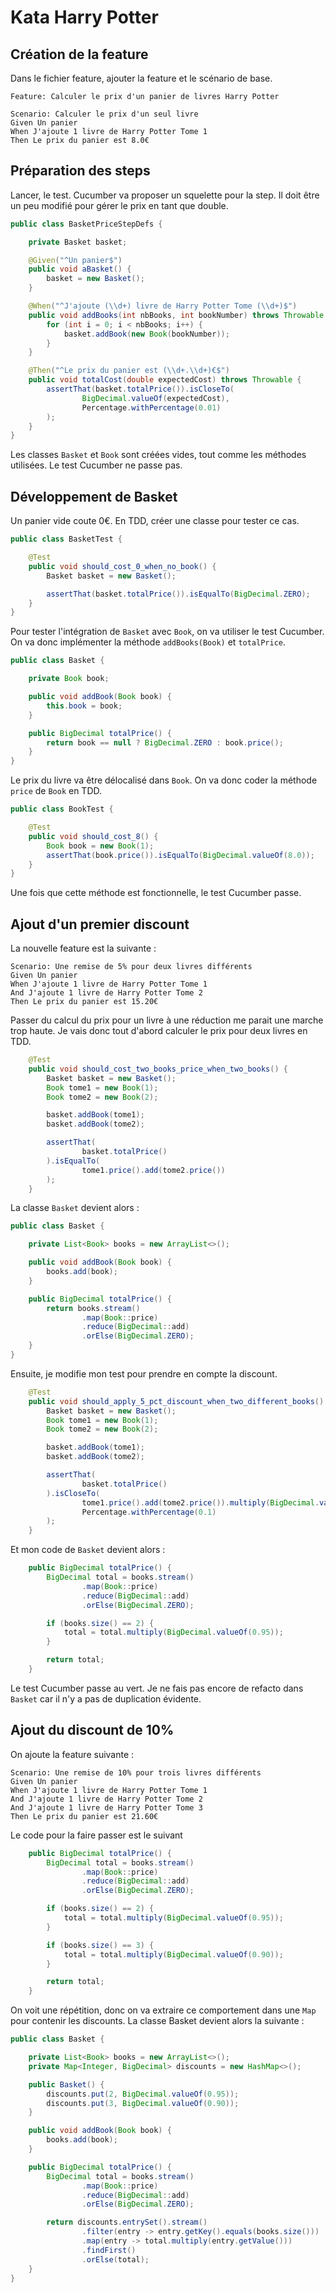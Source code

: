 # Kata Harry Potter

## Création de la feature
Dans le fichier feature, ajouter la feature et le scénario de base.

```
Feature: Calculer le prix d'un panier de livres Harry Potter

Scenario: Calculer le prix d'un seul livre
Given Un panier
When J'ajoute 1 livre de Harry Potter Tome 1
Then Le prix du panier est 8.0€

```

## Préparation des steps
Lancer, le test. Cucumber va proposer un squelette pour la step. Il doit être un peu modifié pour gérer le prix en tant que double.

```java
public class BasketPriceStepDefs {

    private Basket basket;

    @Given("^Un panier$")
    public void aBasket() {
        basket = new Basket();
    }

    @When("^J'ajoute (\\d+) livre de Harry Potter Tome (\\d+)$")
    public void addBooks(int nbBooks, int bookNumber) throws Throwable {
        for (int i = 0; i < nbBooks; i++) {
            basket.addBook(new Book(bookNumber));
        }
    }

    @Then("^Le prix du panier est (\\d+.\\d+)€$")
    public void totalCost(double expectedCost) throws Throwable {
        assertThat(basket.totalPrice()).isCloseTo(
                BigDecimal.valueOf(expectedCost),
                Percentage.withPercentage(0.01)
        );
    }
}
```

Les classes `Basket` et `Book` sont créées vides, tout comme les méthodes utilisées. Le test Cucumber ne passe pas.

## Développement de Basket
Un panier vide coute 0€.
En TDD, créer une classe pour tester ce cas.

```java
public class BasketTest {

    @Test
    public void should_cost_0_when_no_book() {
        Basket basket = new Basket();

        assertThat(basket.totalPrice()).isEqualTo(BigDecimal.ZERO);
    }
}
```

Pour tester l'intégration de `Basket` avec `Book`, on va utiliser le test Cucumber. On va donc implémenter la méthode `addBooks(Book)` et `totalPrice`.

```java
public class Basket {

    private Book book;

    public void addBook(Book book) {
        this.book = book;
    }

    public BigDecimal totalPrice() {
        return book == null ? BigDecimal.ZERO : book.price();
    }
}
```
Le prix du livre va être délocalisé dans `Book`. On va donc coder la méthode `price` de `Book` en TDD.

```java
public class BookTest {

    @Test
    public void should_cost_8() {
        Book book = new Book(1);
        assertThat(book.price()).isEqualTo(BigDecimal.valueOf(8.0));
    }
}
```

Une fois que cette méthode est fonctionnelle, le test Cucumber passe.

## Ajout d'un premier discount

La nouvelle feature est la suivante :
```
Scenario: Une remise de 5% pour deux livres différents
Given Un panier
When J'ajoute 1 livre de Harry Potter Tome 1
And J'ajoute 1 livre de Harry Potter Tome 2
Then Le prix du panier est 15.20€
```

Passer du calcul du prix pour un livre à une réduction me parait une marche trop haute. Je vais donc tout d'abord calculer le prix pour deux livres en TDD.

```java
    @Test
    public void should_cost_two_books_price_when_two_books() {
        Basket basket = new Basket();
        Book tome1 = new Book(1);
        Book tome2 = new Book(2);

        basket.addBook(tome1);
        basket.addBook(tome2);

        assertThat(
                basket.totalPrice()
        ).isEqualTo(
                tome1.price().add(tome2.price())
        );
    }
```

La classe `Basket` devient alors :

```java
public class Basket {

    private List<Book> books = new ArrayList<>();

    public void addBook(Book book) {
        books.add(book);
    }

    public BigDecimal totalPrice() {
        return books.stream()
                .map(Book::price)
                .reduce(BigDecimal::add)
                .orElse(BigDecimal.ZERO);
    }
}
```

Ensuite, je modifie mon test pour prendre en compte la discount.

```java
    @Test
    public void should_apply_5_pct_discount_when_two_different_books() {
        Basket basket = new Basket();
        Book tome1 = new Book(1);
        Book tome2 = new Book(2);

        basket.addBook(tome1);
        basket.addBook(tome2);

        assertThat(
                basket.totalPrice()
        ).isCloseTo(
                tome1.price().add(tome2.price()).multiply(BigDecimal.valueOf(0.95)),
                Percentage.withPercentage(0.1)
        );
    }
```
Et mon code de `Basket` devient alors :

```java
    public BigDecimal totalPrice() {
        BigDecimal total = books.stream()
                .map(Book::price)
                .reduce(BigDecimal::add)
                .orElse(BigDecimal.ZERO);

        if (books.size() == 2) {
            total = total.multiply(BigDecimal.valueOf(0.95));
        }

        return total;
    }
```

Le test Cucumber passe au vert. Je ne fais pas encore de refacto dans `Basket` car il n'y a pas de duplication évidente.

## Ajout du discount de 10%

On ajoute la feature suivante :

```
Scenario: Une remise de 10% pour trois livres différents
Given Un panier
When J'ajoute 1 livre de Harry Potter Tome 1
And J'ajoute 1 livre de Harry Potter Tome 2
And J'ajoute 1 livre de Harry Potter Tome 3
Then Le prix du panier est 21.60€
```

Le code pour la faire passer est le suivant

```java
    public BigDecimal totalPrice() {
        BigDecimal total = books.stream()
                .map(Book::price)
                .reduce(BigDecimal::add)
                .orElse(BigDecimal.ZERO);

        if (books.size() == 2) {
            total = total.multiply(BigDecimal.valueOf(0.95));
        }

        if (books.size() == 3) {
            total = total.multiply(BigDecimal.valueOf(0.90));
        }

        return total;
    }
```

On voit une répétition, donc on va extraire ce comportement dans une `Map` pour contenir les discounts. La classe Basket devient alors la suivante :

```java
public class Basket {

    private List<Book> books = new ArrayList<>();
    private Map<Integer, BigDecimal> discounts = new HashMap<>();

    public Basket() {
        discounts.put(2, BigDecimal.valueOf(0.95));
        discounts.put(3, BigDecimal.valueOf(0.90));
    }

    public void addBook(Book book) {
        books.add(book);
    }

    public BigDecimal totalPrice() {
        BigDecimal total = books.stream()
                .map(Book::price)
                .reduce(BigDecimal::add)
                .orElse(BigDecimal.ZERO);

        return discounts.entrySet().stream()
                .filter(entry -> entry.getKey().equals(books.size()))
                .map(entry -> total.multiply(entry.getValue()))
                .findFirst()
                .orElse(total);
    }
}
```